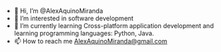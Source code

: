 - 👋 Hi, I’m @AlexAquinoMiranda
- 👀 I’m interested in software development
- 🌱 I’m currently learning Cross-platform application development and learning programming languages: Python, Java.
- 📫 How to reach me AlexAquinoMiranda@gmail.com

<!---
AlexAquinoMiranda/AlexAquinoMiranda is a ✨ special ✨ repository because its `README.md` (this file) appears on your GitHub profile.
You can click the Preview link to take a look at your changes.
--->
